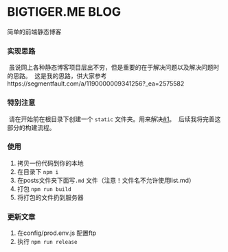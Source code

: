 # BIGTIGER.ME BLOG 
简单的前端静态博客

### 实现思路

  虽说网上各种静态博客项目层出不穷，但是重要的在于解决问题以及解决问题时的思路。
  这是我的思路，供大家参考https://segmentfault.com/a/1190000009341256?_ea=2575582

### 特别注意

  请在开始前在根目录下创建一个 `static` 文件夹。用来解决[#1](https://github.com/liujinyang1994/Blog/issues/1)。
  后续我将完善这部分的构建流程。

### 使用

1. 拷贝一份代码到你的本地
2. 在目录下 `npm i`
3. 在posts文件夹下面写`.md` 文件（注意！文件名不允许使用list.md）
4. 打包 `npm run build`
5. 将打包的文件扔到服务器

### 更新文章

1. 在config/prod.env.js 配置ftp
2. 执行 `npm run release`



